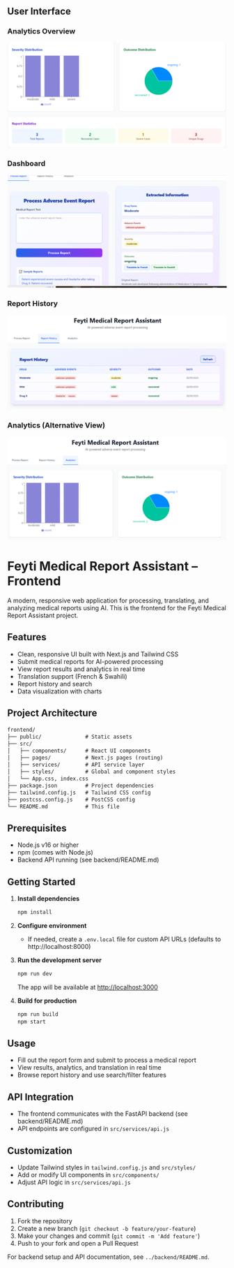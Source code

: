 ## User Interface

### Analytics Overview
![Analytics Overview](../assets/Image-analytics%202.PNG)

### Dashboard
![Dashboard](../assets/Image-dashbord.PNG)

### Report History
![Report History](../assets/Image-report%20history.PNG)

### Analytics (Alternative View)
![Analytics Alternative](../assets/Image-analytics.PNG)
# Feyti Medical Report Assistant – Frontend

A modern, responsive web application for processing, translating, and analyzing medical reports using AI. This is the frontend for the Feyti Medical Report Assistant project.

## Features
- Clean, responsive UI built with Next.js and Tailwind CSS
- Submit medical reports for AI-powered processing
- View report results and analytics in real time
- Translation support (French & Swahili)
- Report history and search
- Data visualization with charts

## Project Architecture

```
frontend/
├── public/              # Static assets
├── src/
│   ├── components/      # React UI components
│   ├── pages/           # Next.js pages (routing)
│   ├── services/        # API service layer
│   ├── styles/          # Global and component styles
│   └── App.css, index.css
├── package.json         # Project dependencies
├── tailwind.config.js   # Tailwind CSS config
├── postcss.config.js    # PostCSS config
└── README.md            # This file
```

## Prerequisites
- Node.js v16 or higher
- npm (comes with Node.js)
- Backend API running (see backend/README.md)

## Getting Started

1. **Install dependencies**
	```bash
	npm install
	```

2. **Configure environment**
	- If needed, create a `.env.local` file for custom API URLs (defaults to http://localhost:8000)

3. **Run the development server**
	```bash
	npm run dev
	```
	The app will be available at [http://localhost:3000](http://localhost:3000)

4. **Build for production**
	```bash
	npm run build
	npm start
	```

## Usage
- Fill out the report form and submit to process a medical report
- View results, analytics, and translation in real time
- Browse report history and use search/filter features

## API Integration
- The frontend communicates with the FastAPI backend (see backend/README.md)
- API endpoints are configured in `src/services/api.js`

## Customization
- Update Tailwind styles in `tailwind.config.js` and `src/styles/`
- Add or modify UI components in `src/components/`
- Adjust API logic in `src/services/api.js`

## Contributing
1. Fork the repository
2. Create a new branch (`git checkout -b feature/your-feature`)
3. Make your changes and commit (`git commit -m 'Add feature'`)
4. Push to your fork and open a Pull Request

For backend setup and API documentation, see `../backend/README.md`.